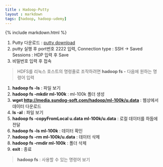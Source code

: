 ```yaml
---
title : Hadoop-Putty
layout : markdown
tags: [hadoop, hadoop-udemy]
---
```


{% include markdown.html %}

1. Putty 다운로드 : [putty download](https://putty.org/)
2. putty 실행 후 port번호 2222 입력, Connection type : SSH -> Saved Sessions : HDP 입력 후 Save
3. 비밀번호 입력 후 접속

> HDFS를 리눅스 호스트의 명령줄로 조작하려면 **hadoop fs -** 다음에 원하는 명령어 입력

1. **hadoop fs -ls** : 파일 보기
2. **hadoop fs -mkdir ml-100k** : ml-100k 폴더 생성
3. **wget http://media.sundog-soft.com/hadoop/ml-100k/u.data** : 웹상에서 데이터 다운로드
4. **ls -al** : 파일 보기
5. **hadoop fs -copyFromLocal u.data ml-100k/u.data** : 로컬 데이터를 하둡에 전달
6. **hadoop fs -ls ml-100k** : 데이터 확인
7. **hadoop fs -rm ml-100k/u.data** : 데이터 삭제
8. **hadoop fs -rmdir ml-100k** : 폴더 삭제
9. **exit** : 종료

> **hadoop fs** : 사용할 수 있는 명령어 보기
